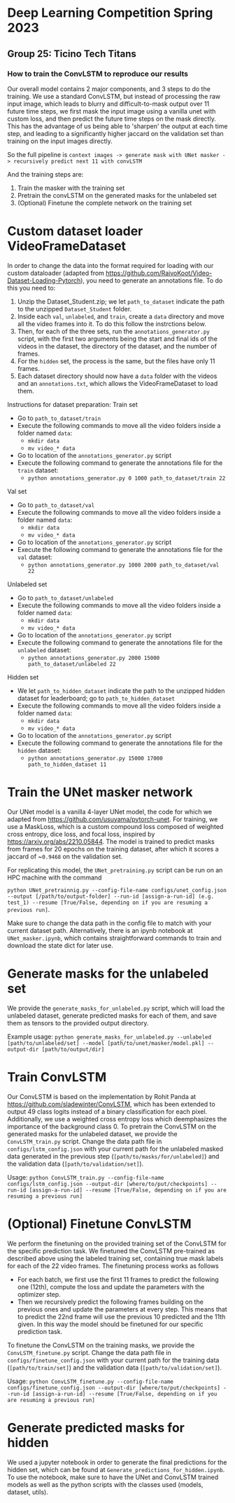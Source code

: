 # Deep Learning Competition Spring 2023
## Group 25: Ticino Tech Titans


### How to train the ConvLSTM to reproduce our results

Our overall model contains 2 major components, and 3 steps to do the training. We use a standard ConvLSTM, but instead of processing the raw input image, which leads to blurry and difficult-to-mask output over 11 future time steps, we first mask the input image using a vanilla unet with custom loss, and then predict the future time steps on the mask directly. This has the advantage of us being able to 'sharpen' the output at each time step, and leading to a significantly higher jaccard on the validation set than training on the input images directly.

So the full pipeline is `context images -> generate mask with UNet masker -> recursively predict next 11 with convLSTM`

And the training steps are:
1. Train the masker with the training set
2. Pretrain the convLSTM on the generated masks for the unlabeled set
3. (Optional) Finetune the complete network on the training set

# Custom dataset loader VideoFrameDataset
In order to change the data into the format required for loading with our custom dataloader (adapted from https://github.com/RaivoKoot/Video-Dataset-Loading-Pytorch), you need to generate an annotations file. To do this you need to:
1. Unzip the Dataset_Student.zip; we let `path_to_dataset` indicate the path to the unzipped `Dataset_Student` folder.
2. Inside each `val`, `unlabeled`, and `train`, create a `data` directory and move all the video frames into it. To do this follow the instrctions below.
3. Then, for each of the three sets, run the `annotations_generator.py` script, with the first two arguments being the start and final ids of the videos in the dataset, the directory of the dataset, and the number of frames.
4. For the `hidden` set, the process is the same, but the files have only 11 frames.
5. Each dataset directory should now have a `data` folder with the videos and an `annotations.txt`, which allows the VideoFrameDataset to load them.

Instructions for dataset preparation:
Train set 
- Go to `path_to_dataset/train`
- Execute the following commands to move all the video folders inside a folder named `data`:
    - `mkdir data`
    - `mv video_* data`
- Go to location of the `annotations_generator.py` script
- Execute the following command to generate the annotations file for the `train` dataset:
    - `python annotations_generator.py 0 1000 path_to_dataset/train 22`

Val set
- Go to `path_to_dataset/val`
- Execute the following commands to move all the video folders inside a folder named `data`:
    - `mkdir data`
    - `mv video_* data`
- Go to location of the `annotations_generator.py` script
- Execute the following command to generate the annotations file for the `val` dataset:
    - `python annotations_generator.py 1000 2000 path_to_dataset/val 22`

Unlabeled set
- Go to `path_to_dataset/unlabeled`
- Execute the following commands to move all the video folders inside a folder named `data`:
    - `mkdir data`
    - `mv video_* data`
- Go to location of the `annotations_generator.py` script
- Execute the following command to generate the annotations file for the `unlabeled` dataset:
    - `python annotations_generator.py 2000 15000 path_to_dataset/unlabeled 22`

Hidden set
- We let `path_to_hidden_dataset` indicate the path to the unzipped hidden dataset for leaderboard; go to `path_to_hidden_dataset`
- Execute the following commands to move all the video folders inside a folder named `data`:
    - `mkdir data`
    - `mv video_* data`
- Go to location of the `annotations_generator.py` script
- Execute the following command to generate the annotations file for the `hidden` dataset:
    - `python annotations_generator.py 15000 17000 path_to_hidden_dataset 11`

# Train the UNet masker network
Our UNet model is a vanilla 4-layer UNet model, the code for which we adapted from https://github.com/usuyama/pytorch-unet. For training, we use a MaskLoss, which is a custom compound loss composed of weighted cross entropy, dice loss, and focal loss, inspired by https://arxiv.org/abs/2210.05844. 
The model is trained to predict masks from frames for 20 epochs on the training dataset, after which it scores a jaccard of ~`0.9468` on the validation set.

For replicating this model, the `UNet_pretraining.py` script can be run on an HPC machine with the command 

`python UNet_pretrainnig.py --config-file-name configs/unet_config.json --output [/path/to/output-folder] --run-id [assign-a-run-id] (e.g. test_1) --resume [True/False, depending on if you are resuming a previous run]`. 

Make sure to change the data path in the config file to match with your current dataset path. Alternatively, there is an ipynb notebook at `UNet_masker.ipynb`, which contains straightforward commands to train and download the state dict for later use.

# Generate masks for the unlabeled set
We provide the `generate_masks_for_unlabeled.py` script, which will load the unlabeled dataset, generate predicted masks for each of them, and save them as tensors to the provided output directory.

Example usage: `python generate_masks_for_unlabeled.py --unlabeled [path/to/unlabeled/set] --model [path/to/unet/masker/model.pkl] --output-dir [path/to/output/dir]`

# Train ConvLSTM
Our ConvLSTM is based on the implementation by Rohit Panda at https://github.com/sladewinter/ConvLSTM, which has been extended to output 49 class logits instead of a binary classification for each pixel. Additionally, we use a weighted cross entropy loss which deemphasizes the importance of the background class 0.
To pretrain the ConvLSTM on the generated masks for the unlabeled dataset, we provide the `ConvLSTM_train.py` script. Change the data path file in `configs/lstm_config.json` with your current path for the unlabeled masked data generated in the previous step (`[path/to/masks/for/unlabeled]`) and the validation data (`[path/to/validation/set]`). 

Usage: `python ConvLSTM_train.py --config-file-name configs/lstm_config.json --output-dir [where/to/put/checkpoints] --run-id [assign-a-run-id] --resume [True/False, depending on if you are resuming a previous run]`

# (Optional) Finetune ConvLSTM
We perform the finetuning on the provided training set of the ConvLSTM for the specific prediction task. We finetuned the ConvLSTM pre-trained as described above using the labeled training set, containing true mask labels for each of the 22 video frames. The finetuning process works as follows
- For each batch, we first use the first 11 frames to predict the following one (12th), compute the loss and update the parameters with the optimizer step.
- Then we recursively predict the following frames building on the previous ones and update the parameters at every step. This means that to predict the 22nd frame will use the previous 10 predicted and the 11th given.
In this way the model should be finetuned for our specific prediction task.

To finetune the ConvLSTM on the training masks, we provide the `ConvLSTM_finetune.py` script. Change the data path file in `configs/finetune_config.json` with your current path for the training data (`[path/to/train/set]`) and the validation data (`[path/to/validation/set]`). 

Usage: `python ConvLSTM_finetune.py --config-file-name configs/finetune_config.json --output-dir [where/to/put/checkpoints] --run-id [assign-a-run-id] --resume [True/False, depending on if you are resuming a previous run]`

# Generate predicted masks for hidden
We used a jupyter notebook in order to generate the final predictions for the hidden set, which can be found at `Generate_predictions_for_hidden.ipynb`.
To use the notebook, make sure to have the UNet and ConvLSTM trained models as well as the python scripts with the classes used (models, dataset, utils). 

